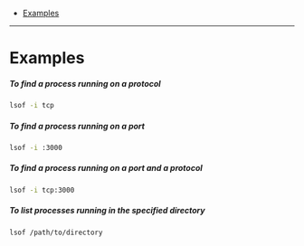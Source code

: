 - [Examples](#examples)

____

# Examples

##### To find a process running on a protocol

```sh
lsof -i tcp
```

##### To find a process running on a port

```sh
lsof -i :3000
```

##### To find a process running on a port and a protocol

```sh
lsof -i tcp:3000
```

##### To list processes running in the specified directory

```sh
lsof /path/to/directory
```

